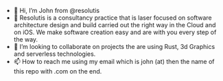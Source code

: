 - 👋 Hi, I’m John from @resolutis
- 🌱 Resolutis is a consultancy practice that is laser focused on software architecture design and build carried out the right way in the Cloud and on iOS. We make software creation easy and are with you every step of the way.
- 💞️ I’m looking to collaborate on projects the are using Rust, 3d Graphics and serverless technologies.
- 📫 How to reach me using my email which is john (at) then the name of this repo with .com on the end.

<!---
resolutis/resolutis is a ✨ special ✨ repository because its `README.md` (this file) appears on your GitHub profile.
You can click the Preview link to take a look at your changes.
--->
